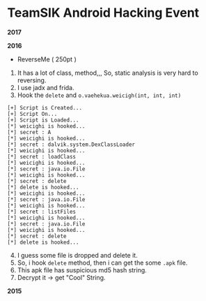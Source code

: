 # TeamSIK Android Hacking Event
**2017**

**2016**
- ReverseMe ( 250pt )
1. It has a lot of class, method,,, So, static analysis is very hard to reversing.
2. I use jadx and frida.
3. Hook the `delete` and `o.vaehekua.weicigh(int, int, int)`
```
[+] Script is Created...
[+] Script On...
[+] Script is Loaded...
[*] weicighi is hooked...
[*] secret : A
[*] weicighi is hooked...
[*] secret : dalvik.system.DexClassLoader
[*] weicighi is hooked...
[*] secret : loadClass
[*] weicighi is hooked...
[*] secret : java.io.File
[*] weicighi is hooked...
[*] secret : delete
[*] delete is hooked...
[*] weicighi is hooked...
[*] secret : java.io.File
[*] weicighi is hooked...
[*] secret : listFiles
[*] weicighi is hooked...
[*] secret : java.io.File
[*] weicighi is hooked...
[*] secret : delete
[*] delete is hooked...
```
4. I guess some file is dropped and delete it.
5. So, i hook `delete` method, then i can get the some `.apk` file.
6. This apk file has suspicious md5 hash string.
7. Decrypt it -> get "Cool" String.

**2015**
